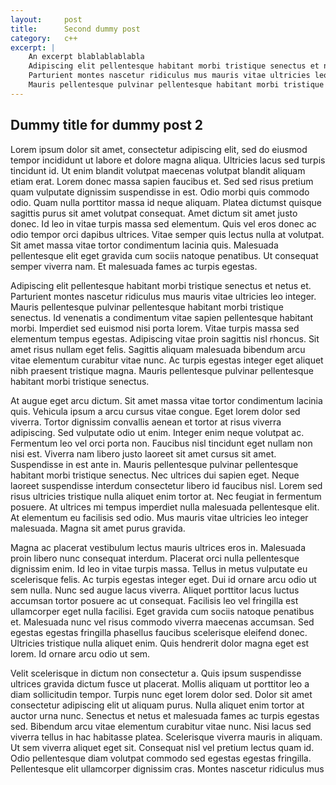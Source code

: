 ```yaml
---
layout:     post
title:      Second dummy post
category:   c++
excerpt: |  
    An excerpt blablablablabla
    Adipiscing elit pellentesque habitant morbi tristique senectus et netus et. 
    Parturient montes nascetur ridiculus mus mauris vitae ultricies leo integer. 
    Mauris pellentesque pulvinar pellentesque habitant morbi tristique senectus. Id venenatis a condimentum vitae sapien pellentesque habitant morbi. Imperdiet sed euismod nisi porta lorem.
---
```

## Dummy title for dummy post 2

Lorem ipsum dolor sit amet, consectetur adipiscing elit, sed do eiusmod tempor incididunt ut labore et dolore magna aliqua. Ultricies lacus sed turpis tincidunt id. Ut enim blandit volutpat maecenas volutpat blandit aliquam etiam erat. Lorem donec massa sapien faucibus et. Sed sed risus pretium quam vulputate dignissim suspendisse in est. Odio morbi quis commodo odio. Quam nulla porttitor massa id neque aliquam. Platea dictumst quisque sagittis purus sit amet volutpat consequat. Amet dictum sit amet justo donec. Id leo in vitae turpis massa sed elementum. Quis vel eros donec ac odio tempor orci dapibus ultrices. Vitae semper quis lectus nulla at volutpat. Sit amet massa vitae tortor condimentum lacinia quis. Malesuada pellentesque elit eget gravida cum sociis natoque penatibus. Ut consequat semper viverra nam. Et malesuada fames ac turpis egestas.

Adipiscing elit pellentesque habitant morbi tristique senectus et netus et. Parturient montes nascetur ridiculus mus mauris vitae ultricies leo integer. Mauris pellentesque pulvinar pellentesque habitant morbi tristique senectus. Id venenatis a condimentum vitae sapien pellentesque habitant morbi. Imperdiet sed euismod nisi porta lorem. Vitae turpis massa sed elementum tempus egestas. Adipiscing vitae proin sagittis nisl rhoncus. Sit amet risus nullam eget felis. Sagittis aliquam malesuada bibendum arcu vitae elementum curabitur vitae nunc. Ac turpis egestas integer eget aliquet nibh praesent tristique magna. Mauris pellentesque pulvinar pellentesque habitant morbi tristique senectus.

At augue eget arcu dictum. Sit amet massa vitae tortor condimentum lacinia quis. Vehicula ipsum a arcu cursus vitae congue. Eget lorem dolor sed viverra. Tortor dignissim convallis aenean et tortor at risus viverra adipiscing. Sed vulputate odio ut enim. Integer enim neque volutpat ac. Fermentum leo vel orci porta non. Faucibus nisl tincidunt eget nullam non nisi est. Viverra nam libero justo laoreet sit amet cursus sit amet. Suspendisse in est ante in. Mauris pellentesque pulvinar pellentesque habitant morbi tristique senectus. Nec ultrices dui sapien eget. Neque laoreet suspendisse interdum consectetur libero id faucibus nisl. Lorem sed risus ultricies tristique nulla aliquet enim tortor at. Nec feugiat in fermentum posuere. At ultrices mi tempus imperdiet nulla malesuada pellentesque elit. At elementum eu facilisis sed odio. Mus mauris vitae ultricies leo integer malesuada. Magna sit amet purus gravida.

Magna ac placerat vestibulum lectus mauris ultrices eros in. Malesuada proin libero nunc consequat interdum. Placerat orci nulla pellentesque dignissim enim. Id leo in vitae turpis massa. Tellus in metus vulputate eu scelerisque felis. Ac turpis egestas integer eget. Dui id ornare arcu odio ut sem nulla. Nunc sed augue lacus viverra. Aliquet porttitor lacus luctus accumsan tortor posuere ac ut consequat. Facilisis leo vel fringilla est ullamcorper eget nulla facilisi. Eget gravida cum sociis natoque penatibus et. Malesuada nunc vel risus commodo viverra maecenas accumsan. Sed egestas egestas fringilla phasellus faucibus scelerisque eleifend donec. Ultricies tristique nulla aliquet enim. Quis hendrerit dolor magna eget est lorem. Id ornare arcu odio ut sem.

Velit scelerisque in dictum non consectetur a. Quis ipsum suspendisse ultrices gravida dictum fusce ut placerat. Mollis aliquam ut porttitor leo a diam sollicitudin tempor. Turpis nunc eget lorem dolor sed. Dolor sit amet consectetur adipiscing elit ut aliquam purus. Nulla aliquet enim tortor at auctor urna nunc. Senectus et netus et malesuada fames ac turpis egestas sed. Bibendum arcu vitae elementum curabitur vitae nunc. Nisi lacus sed viverra tellus in hac habitasse platea. Scelerisque viverra mauris in aliquam. Ut sem viverra aliquet eget sit. Consequat nisl vel pretium lectus quam id. Odio pellentesque diam volutpat commodo sed egestas egestas fringilla. Pellentesque elit ullamcorper dignissim cras. Montes nascetur ridiculus mus 
